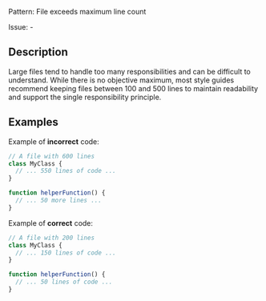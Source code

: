 Pattern: File exceeds maximum line count

Issue: -

## Description

Large files tend to handle too many responsibilities and can be difficult to understand. While there is no objective maximum, most style guides recommend keeping files between 100 and 500 lines to maintain readability and support the single responsibility principle.

## Examples

Example of **incorrect** code:
```javascript
// A file with 600 lines
class MyClass {
  // ... 550 lines of code ...
}

function helperFunction() {
  // ... 50 more lines ...
}
```

Example of **correct** code:
```javascript
// A file with 200 lines
class MyClass {
  // ... 150 lines of code ...
}

function helperFunction() {
  // ... 50 lines of code ...
}
```